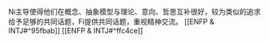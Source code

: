 Ni主导使得他们在概念、抽象模型与理论、意向、哲思互补很好，较为类似的追求给予足够的共同话题，Fi提供共同话题，重视精神交流。
[[ENFP & INTJ#^95fbab]]
[[ENFP & INTJ#^ffc4ce]]
